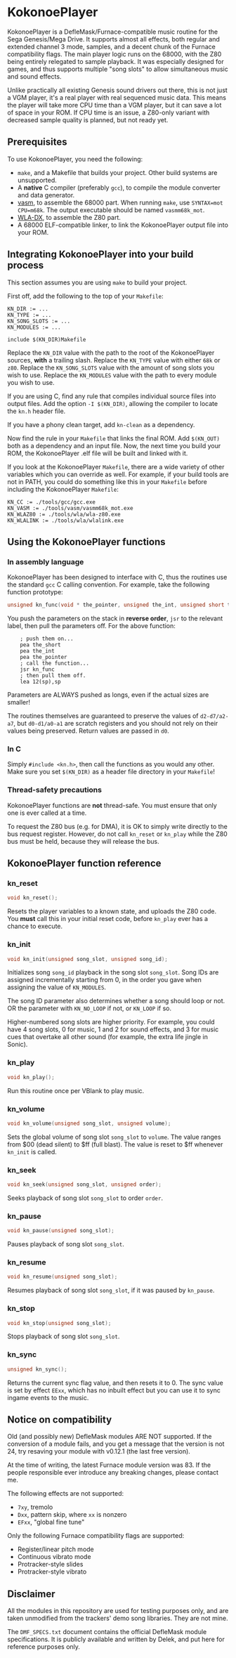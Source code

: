 # KokonoePlayer

KokonoePlayer is a DefleMask/Furnace-compatible music routine for the Sega Genesis/Mega Drive. It supports almost all effects, both regular and extended channel 3 mode, samples, and a decent chunk of the Furnace compatibility flags. The main player logic runs on the 68000, with the Z80 being entirely relegated to sample playback. It was especially designed for games, and thus supports multiple "song slots" to allow simultaneous music and sound effects.

Unlike practically all existing Genesis sound drivers out there, this is not just a VGM player, it's a real player with real sequenced music data. This means the player will take more CPU time than a VGM player, but it can save a lot of space in your ROM. If CPU time is an issue, a Z80-only variant with decreased sample quality is planned, but not ready yet.

## Prerequisites

To use KokonoePlayer, you need the following:

* `make`, and a Makefile that builds your project. Other build systems are unsupported.
* A **native** C compiler (preferably `gcc`), to compile the module converter and data generator.
* [vasm](http://sun.hasenbraten.de/vasm/), to assemble the 68000 part. When running `make`, use `SYNTAX=mot CPU=m68k`. The output executable should be named `vasmm68k_mot`.
* [WLA-DX](https://www.villehelin.com/wla.html), to assemble the Z80 part.
* A 68000 ELF-compatible linker, to link the KokonoePlayer output file into your ROM.

## Integrating KokonoePlayer into your build process

This section assumes you are using `make` to build your project.

First off, add the following to the top of your `Makefile`:
```make
KN_DIR := ...
KN_TYPE := ...
KN_SONG_SLOTS := ...
KN_MODULES := ...

include $(KN_DIR)Makefile
```
Replace the `KN_DIR` value with the path to the root of the KokonoePlayer sources, **with** a trailing slash. Replace the `KN_TYPE` value with either `68k` or `z80`. Replace the `KN_SONG_SLOTS` value with the amount of song slots you wish to use. Replace the `KN_MODULES` value with the path to every module you wish to use.

If you are using C, find any rule that compiles individual source files into output files. Add the option `-I $(KN_DIR)`, allowing the compiler to locate the `kn.h` header file.

If you have a phony clean target, add `kn-clean` as a dependency.

Now find the rule in your `Makefile` that links the final ROM. Add `$(KN_OUT)` both as a dependency and an input file. Now, the next time you build your ROM, the KokonoePlayer .elf file will be built and linked with it.

If you look at the KokonoePlayer `Makefile`, there are a wide variety of other variables which you can override as well. For example, if your build tools are not in PATH, you could do something like this in your `Makefile` before including the KokonoePlayer `Makefile`:
```make
KN_CC := ./tools/gcc/gcc.exe
KN_VASM := ./tools/vasm/vasmm68k_mot.exe
KN_WLAZ80 := ./tools/wla/wla-z80.exe
KN_WLALINK := ./tools/wla/wlalink.exe
```

## Using the KokonoePlayer functions

### In assembly language

KokonoePlayer has been designed to interface with C, thus the routines use the standard `gcc` C calling convention. For example, take the following function prototype:
```c
unsigned kn_func(void * the_pointer, unsigned the_int, unsigned short the_short)
```

You push the parameters on the stack in **reverse order**, `jsr` to the relevant label, then pull the parameters off. For the above function:
```m68k
	; push them on...
	pea the_short
	pea the_int
	pea the_pointer
	; call the function...
	jsr kn_func
	; then pull them off.
	lea 12(sp),sp
```
Parameters are ALWAYS pushed as longs, even if the actual sizes are smaller!

The routines themselves are guaranteed to preserve the values of `d2-d7/a2-a7`, but `d0-d1/a0-a1` are scratch registers and you should not rely on their values being preserved. Return values are passed in `d0`.

### In C

Simply `#include <kn.h>`, then call the functions as you would any other. Make sure you set `$(KN_DIR)` as a header file directory in your `Makefile`!

### Thread-safety precautions

KokonoePlayer functions are **not** thread-safe. You must ensure that only one is ever called at a time.

To request the Z80 bus (e.g. for DMA), it is OK to simply write directly to the bus request register. However, do not call `kn_reset` or `kn_play` while the Z80 bus must be held, because they will release the bus.

## KokonoePlayer function reference

### kn_reset
```c
void kn_reset();
```
Resets the player variables to a known state, and uploads the Z80 code. You **must** call this in your initial reset code, before `kn_play` ever has a chance to execute.

### kn_init
```c
void kn_init(unsigned song_slot, unsigned song_id);
```
Initializes song `song_id` playback in the song slot `song_slot`. Song IDs are assigned incrementally starting from 0, in the order you gave when assigning the value of `KN_MODULES`.

The song ID parameter also determines whether a song should loop or not. OR the parameter with `KN_NO_LOOP` if not, or `KN_LOOP` if so.

Higher-numbered song slots are higher priority. For example, you could have 4 song slots, 0 for music, 1 and 2 for sound effects, and 3 for music cues that overtake all other sound (for example, the extra life jingle in Sonic).

### kn_play
```c
void kn_play();
```
Run this routine once per VBlank to play music.

### kn_volume
```c
void kn_volume(unsigned song_slot, unsigned volume);
```
Sets the global volume of song slot `song_slot` to `volume`. The value ranges from $00 (dead silent) to $ff (full blast). The value is reset to $ff whenever `kn_init` is called.

### kn_seek
```c
void kn_seek(unsigned song_slot, unsigned order);
```
Seeks playback of song slot `song_slot` to order `order`.

### kn_pause
```c
void kn_pause(unsigned song_slot);
```
Pauses playback of song slot `song_slot`.

### kn_resume
```c
void kn_resume(unsigned song_slot);
```
Resumes playback of song slot `song_slot`, if it was paused by `kn_pause`.

### kn_stop
```c
void kn_stop(unsigned song_slot);
```
Stops playback of song slot `song_slot`.

### kn_sync
```c
unsigned kn_sync();
```
Returns the current sync flag value, and then resets it to 0. The sync value is set by effect `EExx`, which has no inbuilt effect but you can use it to sync ingame events to the music.

## Notice on compatibility

Old (and possibly new) DefleMask modules ARE NOT supported. If the conversion of a module fails, and you get a message that the version is not 24, try resaving your module with v0.12.1 (the last free version).

At the time of writing, the latest Furnace module version was 83. If the people responsible ever introduce any breaking changes, please contact me.

The following effects are not supported:

* `7xy`, tremolo
* `Dxx`, pattern skip, where `xx` is nonzero
* `EFxx`, "global fine tune"

Only the following Furnace compatibility flags are supported:

* Register/linear pitch mode
* Continuous vibrato mode
* Protracker-style slides
* Protracker-style vibrato

## Disclaimer

All the modules in this repository are used for testing purposes only, and are taken unmodified from the trackers' demo song libraries. They are not mine.

The `DMF_SPECS.txt` document contains the official DefleMask module specifications. It is publicly available and written by Delek, and put here for reference purposes only.